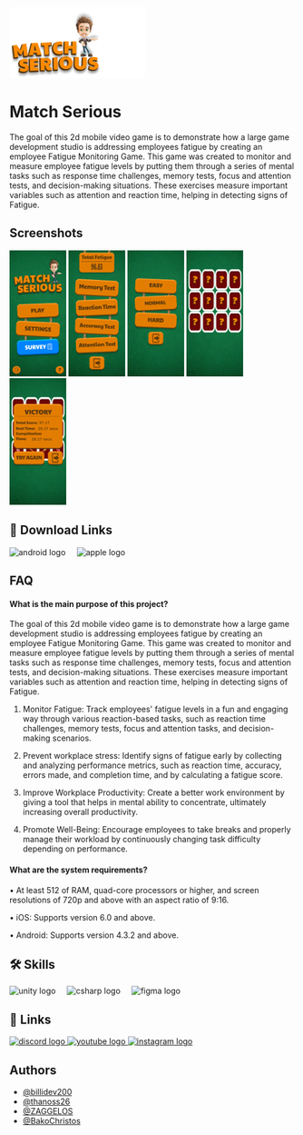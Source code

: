 
![Logo](https://github.com/Immortal-Hollow/MatchSerious/blob/main/ReadmeAssets/GameLogo.png)

# Match Serious

The goal of this 2d mobile video game is to demonstrate how a large game development studio is addressing employees fatigue by creating an employee Fatigue Monitoring Game. This game was created to monitor and measure employee fatigue levels by putting them through a series of mental tasks such as response time challenges, memory tests, focus and attention tests, and decision-making situations. These exercises measure important variables such as attention and reaction time, helping in detecting signs of Fatigue.


## Screenshots


<p float="left">
  <img src="https://github.com/Immortal-Hollow/MatchSerious/blob/main/ReadmeAssets/Screenshot_1.jpg" width="100" />
  <img src="https://github.com/Immortal-Hollow/MatchSerious/blob/main/ReadmeAssets/Screenshot_2.jpg" width="100" /> 
  <img src="https://github.com/Immortal-Hollow/MatchSerious/blob/main/ReadmeAssets/Screenshot_3.jpg" width="100" />
  <img src="https://github.com/Immortal-Hollow/MatchSerious/blob/main/ReadmeAssets/Screenshot_4s.jpg" width="100" />
  <img src="https://github.com/Immortal-Hollow/MatchSerious/blob/main/ReadmeAssets/Screenshot_5.jpg" width="100" />
</p>


## 🔗 Download Links

<div align="left">
  <img src="https://cdn.jsdelivr.net/gh/devicons/devicon/icons/android/android-plain.svg" height="40" alt="android logo"  />
  <img width="12" />
  <img src="https://cdn.simpleicons.org/apple/000000" height="40" alt="apple logo"  />
</div>


## FAQ

#### What is the main purpose of this project?

The goal of this 2d mobile video game is to demonstrate how a large game development studio is addressing employees fatigue by creating an employee Fatigue Monitoring Game. This game was created to monitor and measure employee fatigue levels by putting them through a series of mental tasks such as response time challenges, memory tests, focus and attention tests, and decision-making situations. These exercises measure important variables such as attention and reaction time, helping in detecting signs of Fatigue.

1.	Monitor Fatigue: Track employees' fatigue levels in a fun and engaging way through various reaction-based tasks, such as reaction time challenges, memory tests, focus and attention tasks, and decision-making scenarios.

2.	Prevent workplace stress: Identify signs of fatigue early by collecting and analyzing performance metrics, such as reaction time, accuracy, errors made, and completion time, and by calculating a fatigue score.

3.	Improve Workplace Productivity: Create a better work environment by giving a tool that helps in mental ability to concentrate, ultimately increasing overall productivity.

4.	Promote Well-Being: Encourage employees to take breaks and properly manage their workload by continuously changing task difficulty depending on performance.


#### What are the system requirements?

•	At least 512 of RAM, quad-core processors or higher, and screen resolutions of 720p and above with an aspect ratio of 9:16.

•	iOS: Supports version 6.0 and above.

•	Android: Supports version 4.3.2 and above.


## 🛠 Skills
<div align="left">
  <img src="https://cdn.jsdelivr.net/gh/devicons/devicon/icons/unity/unity-original.svg" height="40" alt="unity logo"  />
  <img width="12" />
  <img src="https://cdn.jsdelivr.net/gh/devicons/devicon/icons/csharp/csharp-original.svg" height="40" alt="csharp logo"  />
  <img width="12" />
  <img src="https://cdn.jsdelivr.net/gh/devicons/devicon/icons/figma/figma-original.svg" height="40" alt="figma logo"  />
</div>

## 🔗 Links

<div align="left">
  <a href="https://discord.gg/RnGRNf78BK" target="_blank">
    <img src="https://raw.githubusercontent.com/maurodesouza/profile-readme-generator/master/src/assets/icons/social/discord/default.svg" width="52" height="40" alt="discord logo"  />
  </a>
  <a href="youtube.com" target="_blank">
    <img src="https://raw.githubusercontent.com/maurodesouza/profile-readme-generator/master/src/assets/icons/social/youtube/default.svg" width="52" height="40" alt="youtube logo"  />
  </a>
  <a href="https://www.instagram.com/matchserious?igsh=dGo0YW01eHpzanho" target="_blank">
    <img src="https://raw.githubusercontent.com/maurodesouza/profile-readme-generator/master/src/assets/icons/social/instagram/default.svg" width="52" height="40" alt="instagram logo"  />
  </a>
</div>


###
## Authors

- [@billidev200](https://github.com/billidev200)
- [@thanoss26](https://github.com/thanoss26)
- [@ZAGGELOS](https://github.com/ZAGGELOS)
- [@BakoChristos](https://github.com/Chrisss8888)

